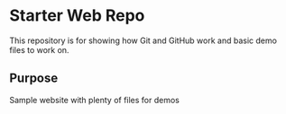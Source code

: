 # Starter Web Repo

This repository is for showing how Git and GitHub work and basic demo files to work on.
## Purpose

Sample website with plenty of files for demos
